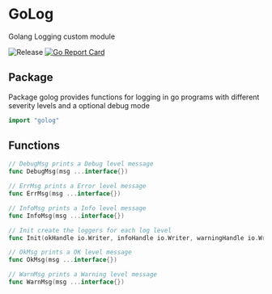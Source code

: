 # GoLog
Golang Logging custom module

![Release](https://img.shields.io/github/v/release/r2dedios/golog?color=purple&include_prereleases&label=Release)
[![Go Report Card](https://goreportcard.com/badge/github.com/r2dedios/golog)](https://goreportcard.com/report/github.com/r2dedios/golog)

## Package
Package golog provides functions for logging in go programs with different
severity levels and a optional debug mode
```go
import "golog"
```


## Functions

```go
// DebugMsg prints a Debug level message
func DebugMsg(msg ...interface{})

// ErrMsg prints a Error level message
func ErrMsg(msg ...interface{})

// InfoMsg prints a Info level message
func InfoMsg(msg ...interface{})

// Init create the loggers for each log level
func Init(okHandle io.Writer, infoHandle io.Writer, warningHandle io.Writer, errorHandle io.Writer, debugHandle io.Writer, header string, debugMode bool)

// OkMsg prints a OK level message
func OkMsg(msg ...interface{})

// WarnMsg prints a Warning level message
func WarnMsg(msg ...interface{})

```

